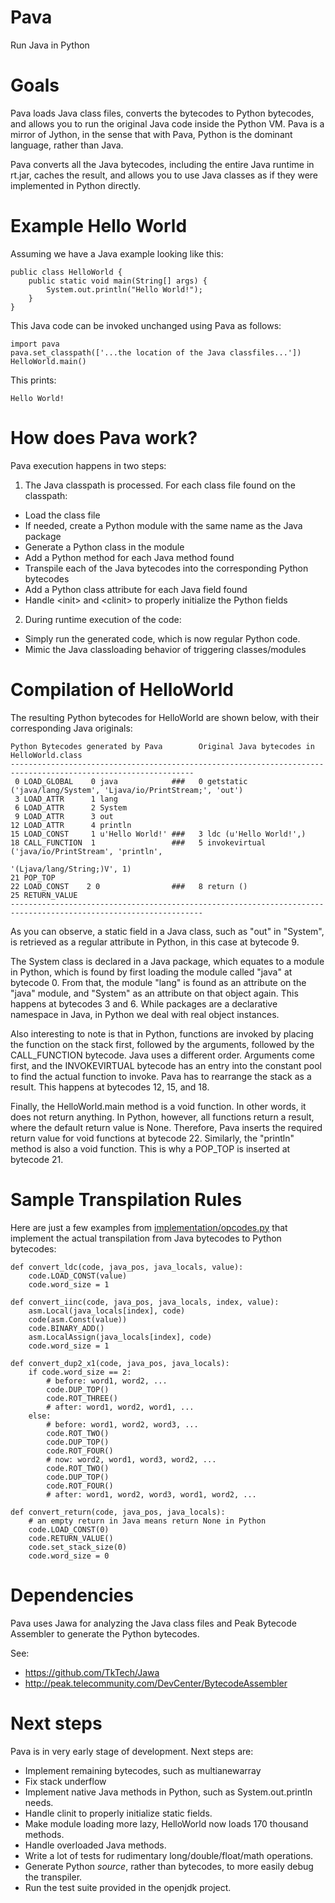 # Pava
Run Java in Python

# Goals
Pava loads Java class files, converts the bytecodes to Python bytecodes,
and allows you to run the original Java code inside the Python VM.
Pava is a mirror of Jython, in the sense that with Pava, Python is the dominant language,
rather than Java.

Pava converts all the Java bytecodes, including the entire Java runtime in rt.jar,
caches the result, and allows you to use Java classes as if they were implemented in
Python directly.

# Example Hello World
Assuming we have a Java example looking like this:

    public class HelloWorld {
        public static void main(String[] args) {
            System.out.println("Hello World!");
        }
    }
    
This Java code can be invoked unchanged using Pava as follows:

    import pava
    pava.set_classpath(['...the location of the Java classfiles...'])
    HelloWorld.main()
    
This prints:

    Hello World!
    
# How does Pava work?

Pava execution happens in two steps:
1. The Java classpath is processed. For each class file found on the classpath:
  * Load the class file
  * If needed, create a Python module with the same name as the Java package
  * Generate a Python class in the module
  * Add a Python method for each Java method found
  * Transpile each of the Java bytecodes into the corresponding Python bytecodes
  * Add a Python class attribute for each Java field found
  * Handle &lt;init&gt; and &lt;clinit&gt; to properly initialize the Python fields
2. During runtime execution of the code:
  * Simply run the generated code, which is now regular Python code.
  * Mimic the Java classloading behavior of triggering classes/modules
 
# Compilation of HelloWorld

The resulting Python bytecodes for HelloWorld are shown below, with their corresponding
Java originals:

    Python Bytecodes generated by Pava        Original Java bytecodes in HelloWorld.class
    ---------------------------------------------------------------------------------------------------------------
     0 LOAD_GLOBAL    0 java            ###   0 getstatic ('java/lang/System', 'Ljava/io/PrintStream;', 'out')
     3 LOAD_ATTR      1 lang
     6 LOAD_ATTR      2 System
     9 LOAD_ATTR      3 out
    12 LOAD_ATTR      4 println
    15 LOAD_CONST     1 u'Hello World!' ###   3 ldc (u'Hello World!',)
    18 CALL_FUNCTION  1                 ###   5 invokevirtual ('java/io/PrintStream', 'println', 
                                                                                         '(Ljava/lang/String;)V', 1)
    21 POP_TOP
    22 LOAD_CONST    2 0                ###   8 return ()
    25 RETURN_VALUE
    -----------------------------------------------------------------------------------------------------------------

As you can observe, a static field in a Java class, such as "out" in "System", is retrieved
as a regular attribute in Python, in this case at bytecode 9.

The System class is declared in a Java package, which equates
to a module in Python, which is found by first loading the module called "java" at bytecode 0.
From that, the module "lang" is found as an attribute on the "java" module, and "System" as an
attribute on that object again. This happens at bytecodes 3 and 6. While packages are a
declarative namespace in Java, in Python we deal with real object instances.

Also interesting to note is that in Python, functions are invoked by placing the function
on the stack first, followed by the arguments, followed by the CALL_FUNCTION bytecode. Java
uses a different order. Arguments come first, and the INVOKEVIRTUAL bytecode has an entry
into the constant pool to find the actual function to invoke. Pava has to rearrange the
stack as a result. This happens at bytecodes 12, 15, and 18.

Finally, the HelloWorld.main method is a void function. In other words, it does not return
anything. In Python, however, all functions return a result, where the default return
value is None. Therefore, Pava inserts the required return value for void functions
at bytecode 22. Similarly, the "println" method is also a void function.
This is why a POP_TOP is inserted at bytecode 21.

# Sample Transpilation Rules

Here are just a few examples from [implementation/opcodes.py](https://github.com/laffra/pava/blob/master/pava/implementation/opcodes.py) that implement the actual
transpilation from Java bytecodes to Python bytecodes:

    def convert_ldc(code, java_pos, java_locals, value):
        code.LOAD_CONST(value)
        code.word_size = 1
        
    def convert_iinc(code, java_pos, java_locals, index, value):
        asm.Local(java_locals[index], code)
        code(asm.Const(value))
        code.BINARY_ADD()
        asm.LocalAssign(java_locals[index], code)
        code.word_size = 1
       
    def convert_dup2_x1(code, java_pos, java_locals):
        if code.word_size == 2:
            # before: word1, word2, ...
            code.DUP_TOP()
            code.ROT_THREE()
            # after: word1, word2, word1, ...
        else:
            # before: word1, word2, word3, ...
            code.ROT_TWO()
            code.DUP_TOP()
            code.ROT_FOUR()
            # now: word2, word1, word3, word2, ...
            code.ROT_TWO()
            code.DUP_TOP()
            code.ROT_FOUR()
            # after: word1, word2, word3, word1, word2, ...
     
    def convert_return(code, java_pos, java_locals):
        # an empty return in Java means return None in Python
        code.LOAD_CONST(0)
        code.RETURN_VALUE()
        code.set_stack_size(0)
        code.word_size = 0

# Dependencies

Pava uses Jawa for analyzing the Java class files and Peak Bytecode Assembler to
generate the Python bytecodes.

See:
* https://github.com/TkTech/Jawa
* http://peak.telecommunity.com/DevCenter/BytecodeAssembler

# Next steps
Pava is in very early stage of development. Next steps are:

- Implement remaining bytecodes, such as multianewarray
- Fix stack underflow
- Implement native Java methods in Python, such as System.out.println needs.
- Handle clinit to properly initialize static fields.
- Make module loading more lazy, HelloWorld now loads 170 thousand methods.
- Handle overloaded Java methods.
- Write a lot of tests for rudimentary long/double/float/math operations.
- Generate Python *source*, rather than bytecodes, to more easily debug the transpiler.
- Run the test suite provided in the openjdk project.
